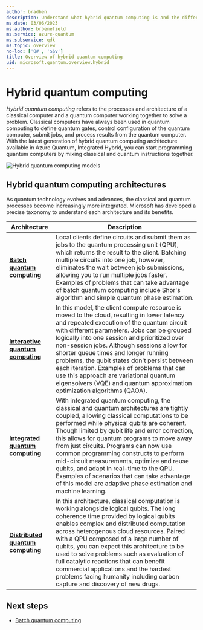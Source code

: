 ```yaml
---
author: bradben
description: Understand what hybrid quantum computing is and the different implementation types. Hybrid quantum computing 
ms.date: 03/06/2023
ms.author: brbenefield
ms.service: azure-quantum
ms.subservice: qdk
ms.topic: overview
no-loc: ['Q#', '$$v']
title: Overview of hybrid quantum computing
uid: microsoft.quantum.overview.hybrid
---
```


# Hybrid quantum computing

*Hybrid quantum computing* refers to the processes and architecture of a classical computer and a quantum computer working together to solve a problem. Classical computers have always been used in quantum computing to define quantum gates, control configuration of the quantum computer, submit jobs, and process results from the quantum computer. With the latest generation of hybrid quantum computing architecture available in Azure Quantum, Integrated Hybrid, you can start programming quantum computers by mixing classical and quantum instructions together.

![Hybrid quantum computing models](~/media/hybrid/overview.png)

## Hybrid quantum computing architectures

As quantum technology evolves and advances, the classical and quantum processes become increasingly more integrated. Microsoft has developed a precise taxonomy to understand each architecture and its benefits.

|Architecture | Description|
|---|---|
| [**Batch quantum computing**](xref:microsoft.quantum.hybrid.batch) | Local clients define circuits and submit them as jobs to the quantum processing unit (QPU), which returns the result to the client. Batching multiple circuits into one job, however, eliminates the wait between job submissions, allowing you to run multiple jobs faster. Examples of problems that can take advantage of batch quantum computing include Shor's algorithm and simple quantum phase estimation.  |
| [**Interactive quantum computing**](xref:microsoft.quantum.hybrid.interactive) | In this model, the client compute resource is moved to the cloud, resulting in lower latency and repeated execution of the quantum circuit with different parameters. Jobs can be grouped logically into one session and prioritized over non-session jobs.  Although sessions allow for shorter queue times and longer running problems, the qubit states don't persist between each iteration. Examples of problems that can use this approach are variational quantum eigensolvers (VQE) and quantum approximation optimization algorithms (QAOA).   |
| [**Integrated quantum computing**](xref:microsoft.quantum.hybrid.integrated) | With integrated quantum computing, the classical and quantum architectures are tightly coupled, allowing classical computations to be performed while physical qubits are coherent. Though limited by qubit life and error correction, this allows for quantum programs to move away from just circuits. Programs can now use common programming constructs to perform mid-circuit measurements, optimize and reuse qubits, and adapt in real-time to the QPU. Examples of scenarios that can take advantage of this model are adaptive phase estimation and machine learning.   |
| [**Distributed quantum computing**](xref:microsoft.quantum.hybrid.distributed) | In this architecture, classical computation is working alongside logical qubits. The long coherence time provided by logical qubits enables complex and distributed computation across heterogenous cloud resources. Paired with a QPU composed of a large number of qubits, you can expect this architecture to be used to solve problems such as evaluation of full catalytic reactions that can benefit commercial applications and the hardest problems facing humanity including carbon capture and discovery of new drugs.  |


## Next steps

- [Batch quantum computing](xref:microsoft.quantum.hybrid.batch)